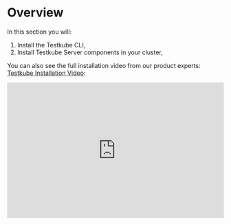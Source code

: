 # Overview

In this section you will:

1. Install the Testkube CLI,
2. Install Testkube Server components in your cluster,

You can also see the full installation video from our product experts: [Testkube Installation Video](https://www.youtube.com/watch?v=bjQboi3Etys):

<iframe width="100%" height="315" src="https://www.youtube.com/embed/ynzEkOUhxKk" title="YouTube Tutorial: Getting started with Testing in Kubernetes Using Testkube" frameborder="0" allow="accelerometer; autoplay; clipboard-write; encrypted-media; gyroscope; picture-in-picture; web-share" allowfullscreen></iframe>